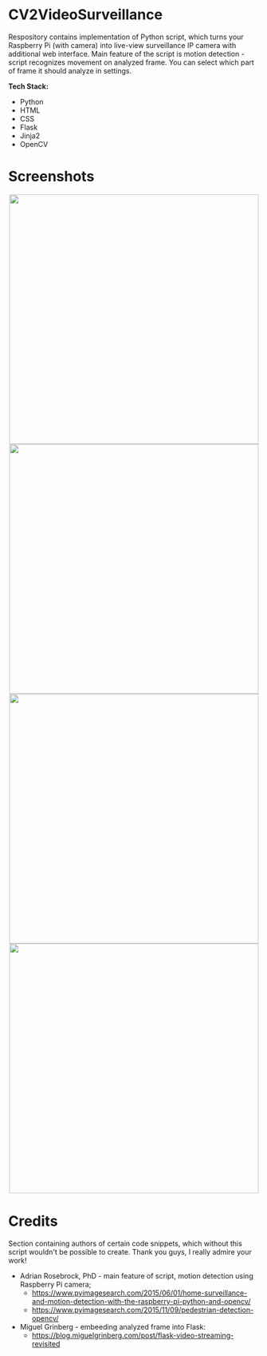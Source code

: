# CV2VideoSurveillance
Respository contains implementation of Python script, which turns your Raspberry Pi (with camera) into live-view surveillance IP camera with additional web interface. 
Main feature of the script is motion detection - script recognizes movement on analyzed frame. You can select which part of frame it should analyze in settings.

**Tech Stack:**
- Python
- HTML
- CSS
- Flask
- Jinja2
- OpenCV

# Screenshots
<center><img src="https://user-images.githubusercontent.com/56656135/114100805-231cc780-98c5-11eb-997d-e16e30cbdcec.png" height="500"></center>

<center><img src="https://user-images.githubusercontent.com/56656135/114100813-26b04e80-98c5-11eb-9677-f194b3aab00e.png" height="500"></center>

<center><img src="https://user-images.githubusercontent.com/56656135/114100818-2912a880-98c5-11eb-9de2-0f41d0af7f57.png" height="500"></center>

<center><img src="https://user-images.githubusercontent.com/56656135/114100824-2adc6c00-98c5-11eb-8cd4-45bcdf7d8f84.png" height="500"></center>

# Credits
Section containing authors of certain code snippets, which without this script wouldn't be possible to create. Thank you guys, I really admire your work!
- Adrian Rosebrock, PhD - main feature of script, motion detection using Raspberry Pi camera;
  - https://www.pyimagesearch.com/2015/06/01/home-surveillance-and-motion-detection-with-the-raspberry-pi-python-and-opencv/
  - https://www.pyimagesearch.com/2015/11/09/pedestrian-detection-opencv/
- Miguel Grinberg - embeeding analyzed frame into Flask:
  - https://blog.miguelgrinberg.com/post/flask-video-streaming-revisited
